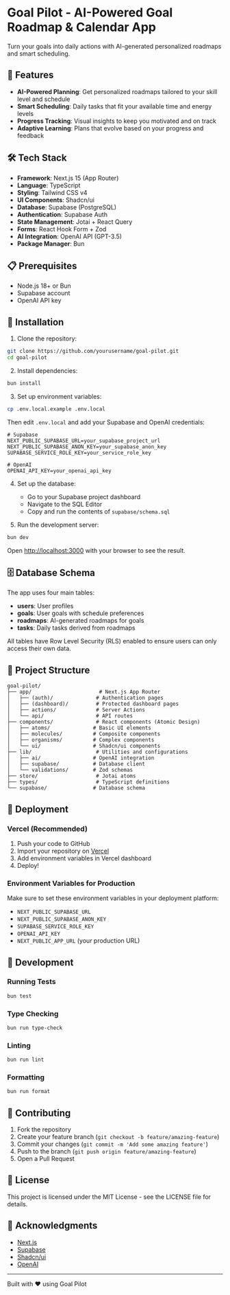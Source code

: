 # Goal Pilot - AI-Powered Goal Roadmap & Calendar App

Turn your goals into daily actions with AI-generated personalized roadmaps and smart scheduling.

## 🚀 Features

- **AI-Powered Planning**: Get personalized roadmaps tailored to your skill level and schedule
- **Smart Scheduling**: Daily tasks that fit your available time and energy levels
- **Progress Tracking**: Visual insights to keep you motivated and on track
- **Adaptive Learning**: Plans that evolve based on your progress and feedback

## 🛠️ Tech Stack

- **Framework**: Next.js 15 (App Router)
- **Language**: TypeScript
- **Styling**: Tailwind CSS v4
- **UI Components**: Shadcn/ui
- **Database**: Supabase (PostgreSQL)
- **Authentication**: Supabase Auth
- **State Management**: Jotai + React Query
- **Forms**: React Hook Form + Zod
- **AI Integration**: OpenAI API (GPT-3.5)
- **Package Manager**: Bun

## 📋 Prerequisites

- Node.js 18+ or Bun
- Supabase account
- OpenAI API key

## 🔧 Installation

1. Clone the repository:
```bash
git clone https://github.com/yourusername/goal-pilot.git
cd goal-pilot
```

2. Install dependencies:
```bash
bun install
```

3. Set up environment variables:
```bash
cp .env.local.example .env.local
```

Then edit `.env.local` and add your Supabase and OpenAI credentials:
```env
# Supabase
NEXT_PUBLIC_SUPABASE_URL=your_supabase_project_url
NEXT_PUBLIC_SUPABASE_ANON_KEY=your_supabase_anon_key
SUPABASE_SERVICE_ROLE_KEY=your_service_role_key

# OpenAI
OPENAI_API_KEY=your_openai_api_key
```

4. Set up the database:
   - Go to your Supabase project dashboard
   - Navigate to the SQL Editor
   - Copy and run the contents of `supabase/schema.sql`

5. Run the development server:
```bash
bun dev
```

Open [http://localhost:3000](http://localhost:3000) with your browser to see the result.

## 🗄️ Database Schema

The app uses four main tables:

- **users**: User profiles
- **goals**: User goals with schedule preferences
- **roadmaps**: AI-generated roadmaps for goals
- **tasks**: Daily tasks derived from roadmaps

All tables have Row Level Security (RLS) enabled to ensure users can only access their own data.

## 📁 Project Structure

```
goal-pilot/
├── app/                      # Next.js App Router
│   ├── (auth)/              # Authentication pages
│   ├── (dashboard)/         # Protected dashboard pages
│   ├── actions/             # Server Actions
│   └── api/                 # API routes
├── components/              # React components (Atomic Design)
│   ├── atoms/              # Basic UI elements
│   ├── molecules/          # Composite components
│   ├── organisms/          # Complex components
│   └── ui/                 # Shadcn/ui components
├── lib/                     # Utilities and configurations
│   ├── ai/                 # OpenAI integration
│   ├── supabase/           # Database client
│   └── validations/        # Zod schemas
├── store/                   # Jotai atoms
├── types/                   # TypeScript definitions
└── supabase/               # Database schema
```

## 🚀 Deployment

### Vercel (Recommended)

1. Push your code to GitHub
2. Import your repository on [Vercel](https://vercel.com)
3. Add environment variables in Vercel dashboard
4. Deploy!

### Environment Variables for Production

Make sure to set these environment variables in your deployment platform:

- `NEXT_PUBLIC_SUPABASE_URL`
- `NEXT_PUBLIC_SUPABASE_ANON_KEY`
- `SUPABASE_SERVICE_ROLE_KEY`
- `OPENAI_API_KEY`
- `NEXT_PUBLIC_APP_URL` (your production URL)

## 🧪 Development

### Running Tests
```bash
bun test
```

### Type Checking
```bash
bun run type-check
```

### Linting
```bash
bun run lint
```

### Formatting
```bash
bun run format
```

## 📝 Contributing

1. Fork the repository
2. Create your feature branch (`git checkout -b feature/amazing-feature`)
3. Commit your changes (`git commit -m 'Add some amazing feature'`)
4. Push to the branch (`git push origin feature/amazing-feature`)
5. Open a Pull Request

## 📄 License

This project is licensed under the MIT License - see the LICENSE file for details.

## 🙏 Acknowledgments

- [Next.js](https://nextjs.org/)
- [Supabase](https://supabase.com/)
- [Shadcn/ui](https://ui.shadcn.com/)
- [OpenAI](https://openai.com/)

---

Built with ❤️ using Goal Pilot